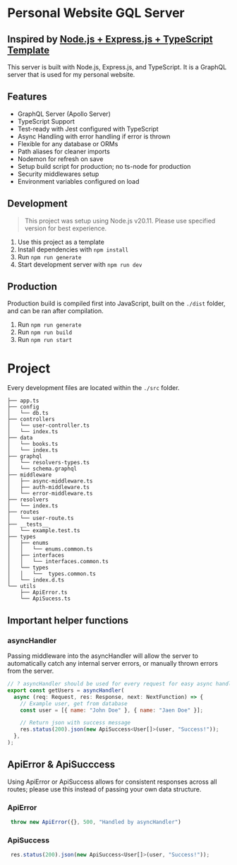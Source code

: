 # Personal Website GQL Server
## Inspired by [Node.js + Express.js + TypeScript Template](https://github.com/takuyadev/node-express-typescript)
This server is built with Node.js, Express.js, and TypeScript. It is a GraphQL server that is used for my personal website.

## Features
- GraphQL Server (Apollo Server)
- TypeScript Support
- Test-ready with Jest configured with TypeScript
- Async Handling with error handling if error is thrown
- Flexible for any database or ORMs
- Path aliases for cleaner imports
- Nodemon for refresh on save
- Setup build script for production; no ts-node for production
- Security middlewares setup
- Environment variables configured on load

## Development
> This project was setup using Node.js v20.11. Please use specified version for best experience.

1. Use this project as a template
2. Install dependencies with ```npm install```
3. Run ```npm run generate```
4. Start development server with ```npm run dev```

## Production
Production build is compiled first into JavaScript, built on the ```./dist``` folder, and can be ran after compilation.

1. Run ```npm run generate```
2. Run ```npm run build```
3. Run ```npm run start```

# Project
Every development files are located within the ```./src``` folder. 

```
├── app.ts
├── config
│   └── db.ts
├── controllers
│   └── user-controller.ts
│   └── index.ts
├── data
│   └── books.ts
│   └── index.ts
├── graphql
│   └── resolvers-types.ts
│   └── schema.graphql
├── middleware
│   ├── async-middleware.ts
│   ├── auth-middleware.ts
│   └── error-middleware.ts
├── resolvers
│   └── index.ts
├── routes
│   └── user-route.ts
├── __tests__
│   └── example.test.ts
├── types
│   ├── enums
│   │   └── enums.common.ts
│   ├── interfaces
│   │   └── interfaces.common.ts
│   └── types
│   │   └──  types.common.ts
│   └── index.d.ts
└── utils
    ├── ApiError.ts
    └── ApiSucess.ts
```

## Important helper functions

### asyncHandler
Passing middleware into the asyncHandler will allow the server to automatically catch any internal server errors, or manually thrown errors from the server. 
```js
// ? asyncHandler should be used for every request for easy async handling
export const getUsers = asyncHandler(
  async (req: Request, res: Response, next: NextFunction) => {
    // Example user, get from database
    const user = [{ name: "John Doe" }, { name: "Jaen Doe" }];

    // Return json with success message
    res.status(200).json(new ApiSuccess<User[]>(user, "Success!"));
  },
);
```

## ApiError & ApiSucccess
Using ApiError or ApiSuccess allows for consistent responses across all routes; please use this instead of passing your own data structure. 

### ApiError
```js
 throw new ApiError({}, 500, "Handled by asyncHandler")
```

### ApiSuccess
```js
 res.status(200).json(new ApiSuccess<User[]>(user, "Success!"));
```


